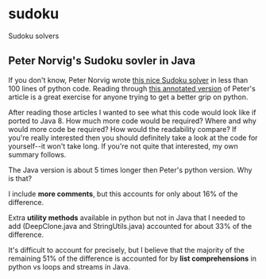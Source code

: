 # sudoku
Sudoku solvers

## Peter Norvig's Sudoku sovler in Java
If you don't know, Peter Norvig wrote [this nice Sudoku solver](http://www.norvig.com/sudoku.html) in less than 100
lines of python code.  Reading through [this annotated version](https://medium.com/towards-data-science/peter-norvigs-sudoku-solver-25779bb349ce) 
of Peter's article is a great exercise for anyone trying to get a better grip on python.

After reading those articles I wanted to see what this code would look like if
ported to Java 8.  How much more code would be required?  Where and why would
more code be required?  How would the readability compare?  If you're really
interested then you should definitely take a look at the code for yourself--it
won't take long.  If you're not quite that interested, my own summary follows.

The Java version is about 5 times longer then Peter's python version.  Why is that?

I include **more comments**, but this accounts for only about 16% of the difference.

Extra **utility methods** available in python but not in Java that I needed to add (DeepClone.java and StringUtils.java) accounted for about 33% of the difference.

It's difficult to account for precisely, but I believe that the majority of the remaining 51% of the difference is accounted for by **list comprehensions** in python vs loops and streams in Java.

